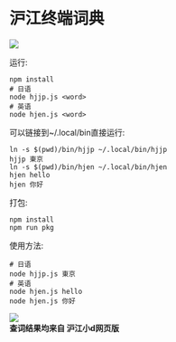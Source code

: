 # 沪江终端词典  
[![](https://img.shields.io/github/license/asutorufa/hujiang_japanese_dict.svg)](https://raw.githubusercontent.com/Asutorufa/hujiang_japanese_dict/master/LICENSE)
<!--
[![](https://img.shields.io/github/release/asutorufa/hujiang_japanese_dict.svg)](https://github.com/Asutorufa/hujiang_japanese_dict/releases)
![GitHub top language](https://img.shields.io/github/languages/top/asutorufa/hujiang_japanese_dict.svg)
[![codebeat badge](https://codebeat.co/badges/e1408f62-46ae-43b0-920d-e38128dcfd48)](https://codebeat.co/projects/github-com-asutorufa-hujiang_japanese_dict-master)  
-->

运行:
```shell
npm install
# 日语
node hjjp.js <word>
# 英语
node hjen.js <word>
```
可以链接到~/.local/bin直接运行:
```shell
ln -s $(pwd)/bin/hjjp ~/.local/bin/hjjp
hjjp 東京
ln -s $(pwd)/bin/hjen ~/.local/bin/hjen
hjen hello
hjen 你好
```

打包:
```shell
npm install
npm run pkg 
```

使用方法:  
```
# 日语
node hjjp.js 東京
# 英语
node hjen.js hello
node hjen.js 你好
```

![](https://raw.githubusercontent.com/Asutorufa/hujiang_japanese_dict/nodejs/hj_dict.png)  
**查词结果均来自 沪江小d网页版**
